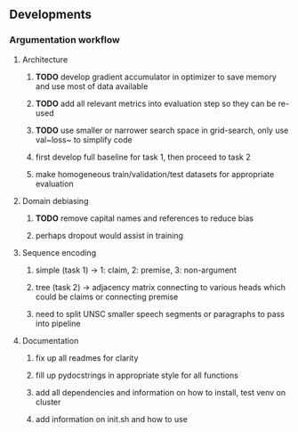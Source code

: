 Developments
------------

### Argumentation workflow

1.  Architecture

    1.  **TODO** develop gradient accumulator in optimizer to
        save memory and use most of data available

    2.  **TODO** add all relevant metrics into evaluation
        step so they can be re-used

    3.  **TODO** use smaller or narrower search space in
        grid-search, only use val~loss~ to simplify code

    4.  first develop full baseline for task 1, then proceed to task 2

    5.  make homogeneous train/validation/test datasets for appropriate
        evaluation

2.  Domain debiasing

    1.  **TODO** remove capital names and references to
        reduce bias

    2.  perhaps dropout would assist in training

3.  Sequence encoding

    1.  simple (task 1) -\> 1: claim, 2: premise, 3: non-argument

    2.  tree (task 2) -\> adjacency matrix connecting to various heads
        which could be claims or connecting premise

    3.  need to split UNSC smaller speech segments or paragraphs to pass
        into pipeline

4.  Documentation

    1.  fix up all readmes for clarity

    2.  fill up pydocstrings in appropriate style for all functions

    3.  add all dependencies and information on how to install, test
        venv on cluster

    4.  add information on init.sh and how to use
